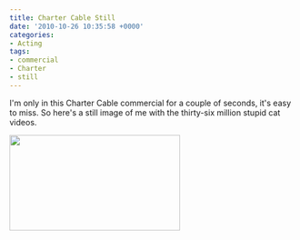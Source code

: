 ```yaml
---
title: Charter Cable Still
date: '2010-10-26 10:35:58 +0000'
categories:
- Acting
tags:
- commercial
- Charter
- still
---
```


I'm only in this Charter Cable commercial for a couple of seconds, it's easy to
miss. So here's a still image of me with the thirty-six million stupid cat
videos.

<a href="http://damienburke.com/wp-content/uploads/2009/03/Moving-In.jpeg"><img
src="http://damienburke.com/wp-content/uploads/2009/03/Moving-In-300x168.jpg"
alt="" title="Moving In" width="300" height="168" class="alignnone size-medium
wp-image-486" /></a>
